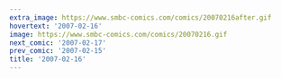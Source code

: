 ```yaml
---
extra_image: https://www.smbc-comics.com/comics/20070216after.gif
hovertext: '2007-02-16'
image: https://www.smbc-comics.com/comics/20070216.gif
next_comic: '2007-02-17'
prev_comic: '2007-02-15'
title: '2007-02-16'
---
```


